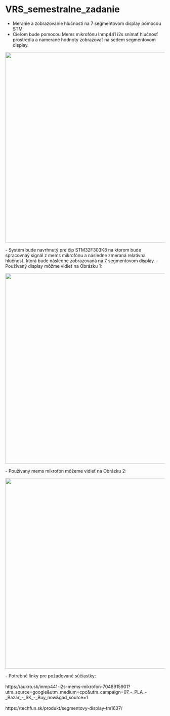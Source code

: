 # VRS_semestralne_zadanie
- Meranie a zobrazovanie hlučnosti na 7 segmentovom display pomocou STM
- Cieľom bude pomocou Mems mikrofónu Inmp441 i2s snímať hlučnosť prostredia a namerané hodnoty zobrazovať na sedem segmentovom display.
<p align="center">
    <img src="https://os.mbed.com/media/uploads/bcostm/nucleo_f303k8_2017_10_10.png" width="600">
</p>
- Systém bude navrhnutý pre čip STM32F303K8 na ktorom bude spracovnaý signál z mems mikrofónu a následne zmeraná relatívna hlučnosť, ktorá bude následne zobrazovaná na 7 segmentovom display.
- Používaný display môžme vidieť na Obrázku 1:
<p align="center">
    <img src="https://techfun.sk/wp-content/uploads/2018/08/s.jpg" width="600">
</p>
- Používaný mems mikrofón môžeme vidieť na Obrázku 2:
<p align="center">
    <img src="https://cdn.aukro.cz/images/sk1698566777458/730x548/inmp441-i2s-mems-mikrofon-175031882.jpeg" width="600">
</p>
- Potrebné linky pre požadované súčiastky: <br> <br>
https://aukro.sk/inmp441-i2s-mems-mikrofon-7048915901?utm_source=google&utm_medium=cpc&utm_campaign=07_-_PLA_-_Bazar_-_SK_-_Buy_now&gad_source=1 <br> <br>
https://techfun.sk/produkt/segmentovy-display-tm1637/

